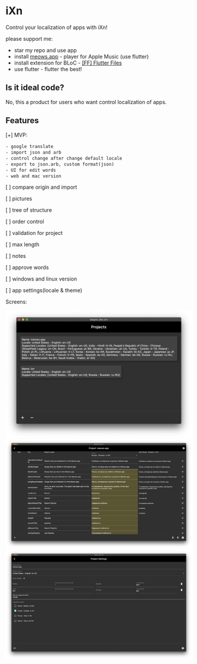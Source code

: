 # iXn

Control your localization of apps with iXn!

please support me:

- star my repo and use app
- install [meows.app](https://meows.app) - player for Apple Music (use flutter)
- install extension for BLoC - [[FF] Flutter Files](https://marketplace.visualstudio.com/items?itemName=gornivv.vscode-flutter-files)
- use flutter - flutter the best!

## Is it ideal code?

No, this a product for users who want control localization of apps.

## Features

[+] MVP:

    - google translate
    - import json and arb
    - control change after change default locale
    - export to json.arb, custom format(json)
    - UI for edit words
    - web and mac version

[ ] compare origin and import

[ ] pictures

[ ] tree of structure

[ ] order control

[ ] validation for project

[ ] max length

[ ] notes

[ ] approve words

[ ] windows and linux version

[ ] app settings(locale & theme)

Screens:

![projects](Screenshots/main.png)
![editor](Screenshots/editor.png)
![settings](Screenshots/settings.png)
